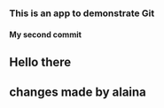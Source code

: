 ### This is an app to demonstrate Git

#### My second commit

## Hello there
## changes made by alaina
